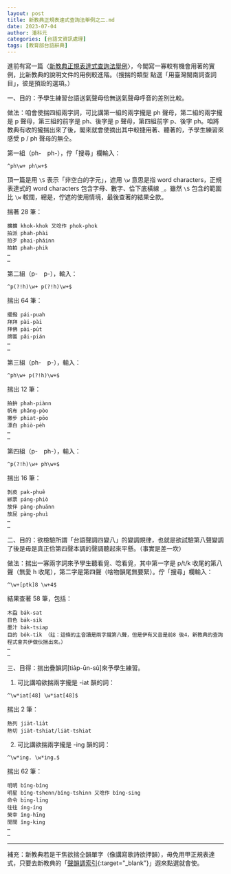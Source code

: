 ```yaml
---
layout: post
title: 新教典正規表達式查詢法舉例之二.md
date: 2023-07-04
author: 潘科元
categories: [台語文資訊處理]
tags: [教育部台語辭典]
---
```


進前有寫一篇〈[新教典正規表達式查詢法舉例](/posts/新教典正規表達式查詢法舉例/)〉，今閣寫一寡較有機會用著的實例，比新教典的說明文件的用例較進階。（搜揣的類型 點選「用臺灣閩南詞查詞目」，彼是預設的選項。）

一、目的：予學生練習台語送氣聲母佮無送氣聲母呼音的差別比較。

做法：咱會使揣四組兩字詞，可比講第一組的兩字攏是 ph 聲母，第二組的兩字攏是 p 聲母，第三組的前字是 ph、後字是 p 聲母，第四組前字 p、後字 ph。咱將教典有收的攏揣出來了後，閣來就會使摘出其中較捷用著、聽著的，予學生練習來感受 p / ph 聲母的無仝。

第一組（ph-　ph-），佇「搜尋」欄輸入：
```
^ph\w+ ph\w+$
```

頂一篇是用 `\S` 表示「非空白的字元」，遮用 `\w` 意思是指 word characters，正規表達式的 word characters 包含字母、數字、佮下底橫線 `_`。雖然 `\S` 包含的範圍比 `\w` 較闊，總是，佇遮的使用情境，最後查著的結果仝款。

揣著 28 筆：
```
擴擴 khok-khok 又唸作 phok-phok
拍派 phah-phài 
拍歹 phai-pháinn
拍拍 phah-phik
…
…
```

第二組（p-　p-），輸入：
```
^p(?!h)\w+ p(?!h)\w+$
```

揣出 64 筆：
```
擺撥 pái-puah
拜拜 pài-pài
拜佛 pài-pu̍t
牌匾 pâi-pián
…
…
```

第三組（ph-　p-），輸入：
```
^ph\w+ p(?!h)\w+$
```

揣出 12 筆：
```
拍拚 phah-piànn
帆布 phâng-pòo
撇步 phiat-pōo
漂白 phiò-pe̍h
…
…
```

第四組（p-　ph-），輸入：
```
^p(?!h)\w+ ph\w+$
```

揣出 16 筆：
```
剝皮 pak-phuê 
綁票 páng-phiò
放伴 pàng-phuānn
放屁 pàng-phuì
…
…
```

二、目的：欲檢驗所謂「台語聲調四變八」的變調規律，也就是欲試驗第八聲變調了後是毋是真正佮第四聲本調的聲調聽起來平懸。（事實是差一坎）

做法：揣出一寡兩字詞來予學生聽看覓、唸看覓，其中第一字是 p/t/k 收尾的第八聲（無愛 h 收尾），第二字是第四聲（啥物韻尾無要緊）。佇「搜尋」欄輸入：
```
^\w+[ptk]8 \w+4$
```

結果查著 58 筆，包括：
```
木蝨 ba̍k-sat
目色 ba̍k-sik
墨汁 ba̍k-tsiap
目的 bo̍k-ti̍k （註：這條的主音讀是兩字攏第八聲，但是伊有又音是前8 後4，新教典的查詢程式會共伊做伙揣出來。）
…
…
```


三、目得：揣出疊韻詞[tia̍p-ūn-sû]來予學生練習。

1. 可比講咱欲揣兩字攏是 -iat 韻的詞：

```
^\w*iat[48] \w*iat[48]$
```

揣出 2 筆：
```
熱列 jia̍t-lia̍t
熱切 jia̍t-tshiat/lia̍t-tshiat
```

2. 可比講欲揣兩字攏是 -ing 韻的詞：

```
^\w*ing. \w*ing.$
```

揣出 62 筆：
```
明明 bîng-bîng
明星 bîng-tshenn/bîng-tshinn 又唸作 bîng-sing
命令 bīng-līng 
往往 íng-íng
榮幸 îng-hīng 
閒間 îng-king
…
…
```
---
補充：新教典若是干焦欲揣仝韻單字（像講寫歌詩欲押韻），毋免用甲正規表達式，只要去新教典的「[聲韻調索引](https://sutian.moe.edu.tw/zh-hant/siannuntiau/){:target="_blank"}」遐來點選就會使。
